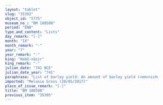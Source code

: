 ```yaml
---
layout: "tablet"
slug: "35392"
object_id: "5775"
museum_no_: "BM 108508"
period: "ENB"
type_and_content: "Lists"
day_remark: "[-]"
month: "IX"
month_remark: "-"
year: "7"
year_remark: "-"
king: "Nabû-nāṣir"
king_remark: "-"
julian_date: "741 BCE"
julian_date_year: "741"
paraphrase: "List of barley yield: An amount of barley yield (<em>nishu</em>) from the 4<sup>th</sup> to the 11<sup>th</sup> day in the month Kislīm (IX) of the present year is listed, along with several individuals (including farmers [<em>ikkāru</em>], a man from Uruk, a chariot maker [<em>nagger narkabti</em>])."
imported: "Melanie Gross (20/05/2017)"
place_of_issue_remark: "[-]"
title: "BM 108508"
previous_item: "35395"
---
```

